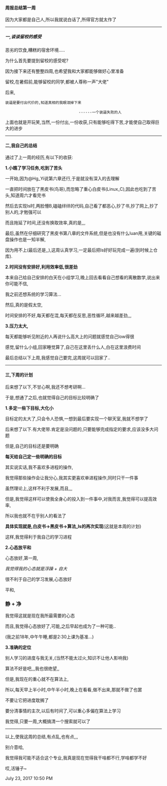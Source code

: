 #### 周报总结第一周

因为大家都是自己人,所以我就说白话了,所得官方就太作了

_ _ _

##### 一,谈谈留校的感受

恶劣的饮食,糟糕的宿舍环境.....

为什么首先要提到留校的感受呢?

因为接下来还有整整四周,也希望我和大家都能够做好心里准备

留校,在暑假前,能够留校的同学,都被人尊称一声"大佬"

后来,

	装逼是要付出代价的,知道真相的我眼泪掉下来

                                     ------一个装逼失败的人

上面也就是开玩笑,当然,一份付出,一份收获,只有能够吃得下苦,才能使自己取得巨大的进步

_ _ _

#### 二,我自己的总结

通过了上一周的经历,有以下的收获:

**1.小瞧了学习任务,吃到了苦头**

一开始,因为@Hg_Yi说第六章还行,于是就没有深入的去理解

一直把时间放在了黑皮书(鸟哥),而忽略了重心白皮书(Linux_C),因此也吃到了苦头,知道周六才看完书

然后去实现ls时,两脸懵B,磕磕绊绊的代码,自己看了都恶心,抄了书,抄了网上,抄了别人的,才勉强可以

而且拖延了时间,还没有换取效率,真的是,,,

最后,虽然在仔细研究了黑皮书第八章的文件系统,但是也没有什么luan用,关键的磁盘操作也是一知半解,

因为用不上(最后还是,,),这周认真学习,一定最后把ls好好玩完成一遍(到时候上仓库).

**2.时间没有安排好,利用效率低,很差劲**

本来自己给自己安排的白天在小组学习,晚上回去看看自己想看的离散数学,说出来你可能不信,

我之前还想系统的学习算法...

然后,真的是假太空,

时间安排的不好,每天都在混,每天都在反思,恶性循环,越来越差劲,,,

**3.压力太大,**

每天都能够听见附近的人再说什么高大上的问题就感觉自己low得很

感觉,留什么小组,回家睡觉算了,自己在这里丢什么人,白在这里浪费时间


最后总结以下上周,我感觉自己要完,这周就可以回家了..
_ _ _

#### 三,下周的计划

后来想了以下,不甘心啊,我还不想考研啊...

于是,想通了之后,也就觉得自己的目标比较明确了

**1.多定一些下目标,大化小**

目标定的太大了,只会令人恐惧,一想到最后要实现一个聊天室,我就不想学了

后来想了以下.有大佬带.肯定是没问题的,只要能够完成指定的要求,应该没多大问题

但是,自己的目标还是要明确

**每天给自己定一些明确的目标**

其实说实话,我不喜欢多进程的操作,

我觉得那些操作会让我分心,我其实更喜欢单进程操作,同时只干一件事

虽然理论上,这样不利于发展,而且,,,

但是,我觉得这样可以使我全身心的投入到一件事中,对我而言,我觉得可以提高效率,

所以我也就不在乎别人的看法了

**具体实现就是,白皮书->黑皮书->算法_ls的再次实现**(这就是本周的计划)

这样,我觉得利于我自己的学习进程

**2.心态放平和**

心态放好,第一周,

*我觉得我的心态就是浮躁 + 自大*

很不利于自己的学习发展,心态放好

平和,

### 静 + 净

我觉得这就是现在我所最需要的心态

而且,我觉得心态放好了,可能,之后早起也成为了一种可能..

(我之前18年,中午午睡,都是2:30上课为基准...)

**3.准确的定位**

别人学习的进度与我无关,(当然不能太过火,知识不让他人影响我)

算法不好是吧,,,我也很绝望,,

但是,我现在的重心就不在算法上,

所以,每天早上半小时,中午半小时,晚上在看看,做不出来,那就不做了也罢

不要让它把进度耽搁了

要分清事情的主次,以后有时间了,可以重心多偏在算法上学习

我觉得,只要一周,大概搞清一个搜索就可以了

_ _ _

以上,使我这周的总结,有点乱,也有点,,,

别介意哈,

我觉得我可能不适合这个专业,我真是现在觉得我干啥都不行,学啥都学不好

哎,活锤子~

July 23, 2017 10:50 PM

